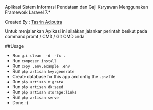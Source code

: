 Aplikasi Sistem Informasi Pendataan dan Gaji Karyawan Menggunakan Framework Laravel 7.*

Created By : [Tasrin Adiputra](https://www.facebook.com/tasrinteknik)

Untuk menjalankan Aplikasi ini silahkan jalankan perintah berikut pada command promt / CMD / Git CMD anda

##Usage

- Run `git clean  -d  -fx .`
- Run `composer install`
- Run `copy .env.example .env`
- Run `php artisan key:generate`
- Create database for this app and onfig the ` .env ` file
- Run `php artisan migrate`
- Run `php artisan db:seed`
- Run `php artisan storage:links`
- Run `php artisan serve`
- Done. :)